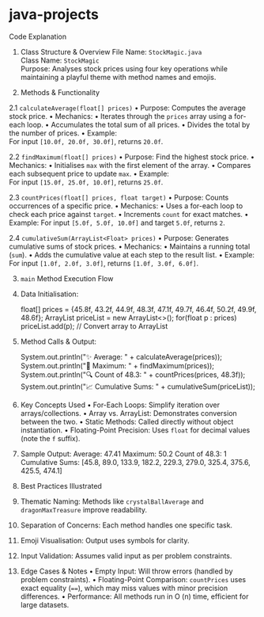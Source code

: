 # java-projects
Code Explanation

1. Class Structure & Overview
File Name: `StockMagic.java`  
Class Name: `StockMagic`  
Purpose: Analyses stock prices using four key operations while maintaining a playful theme with method names and emojis.

2. Methods & Functionality

2.1 `calculateAverage(float[] prices)`
•	Purpose: Computes the average stock price.
•	Mechanics:
•	Iterates through the `prices` array using a for-each loop.
•	Accumulates the total sum of all prices.
•	Divides the total by the number of prices.
•	Example:  
                              For input `[10.0f, 20.0f, 30.0f]`, returns `20.0f`.

2.2 `findMaximum(float[] prices)`
•	Purpose: Find the highest stock price.
•	Mechanics:
•	Initialises `max` with the first element of the array.
•	Compares each subsequent price to update `max`.
•	Example:  
                               For input `[15.0f, 25.0f, 10.0f]`, returns `25.0f`.

2.3 `countPrices(float[] prices, float target)`
•	Purpose: Counts occurrences of a specific price.
•	Mechanics:
•	Uses a for-each loop to check each price against `target`.
•	Increments `count` for exact matches.
•	Example: 
                              For input `[5.0f, 5.0f, 10.0f]` and target `5.0f`, returns `2`.

2.4 `cumulativeSum(ArrayList<Float> prices)`
•	Purpose: Generates cumulative sums of stock prices.
•	Mechanics:
•	Maintains a running total (`sum`).
•	Adds the cumulative value at each step to the result list.
•	Example:  
                               For input `[1.0f, 2.0f, 3.0f]`, returns `[1.0f, 3.0f, 6.0f]`.

3. `main` Method Execution Flow
1. Data Initialisation:
  
   float[] prices = {45.8f, 43.2f, 44.9f, 48.3f, 47.1f, 49.7f, 46.4f, 50.2f, 49.9f, 48.6f};
   ArrayList<Float> priceList = new ArrayList<>();
   for(float p : prices) priceList.add(p); // Convert array to ArrayList

2. Method Calls & Output:
   
   System.out.println("✨ Average: " + calculateAverage(prices));
   System.out.println("🐉 Maximum: " + findMaximum(prices));
   System.out.println("🔍 Count of 48.3: " + countPrices(prices, 48.3f));
   System.out.println("📈 Cumulative Sums: " + cumulativeSum(priceList));
   

4. Key Concepts Used
•	For-Each Loops: Simplify iteration over arrays/collections.
•	Array vs. ArrayList: Demonstrates conversion between the two.
•	Static Methods: Called directly without object instantiation.
•	Floating-Point Precision: Uses `float` for decimal values (note the `f` suffix).

5. Sample Output:
Average: 47.41
Maximum: 50.2
Count of 48.3: 1
Cumulative Sums: [45.8, 89.0, 133.9, 182.2, 229.3, 279.0, 325.4, 375.6, 425.5, 474.1]

6. Best Practices Illustrated
1.	Thematic Naming: Methods like `crystalBallAverage` and `dragonMaxTreasure` improve readability.
2.	Separation of Concerns: Each method handles one specific task.
3.	Emoji Visualisation: Output uses symbols for clarity.
4.	Input Validation: Assumes valid input as per problem constraints.

7. Edge Cases & Notes
•	Empty Input: Will throw errors (handled by problem constraints).
•	Floating-Point Comparison: `countPrices` uses exact equality (`==`), which may miss values with minor precision differences.
•	Performance: All methods run in O (n) time, efficient for large datasets.

